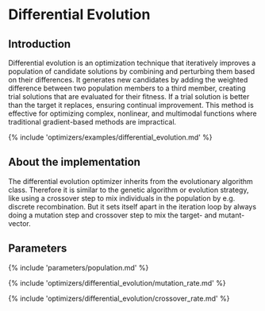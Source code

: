 # Differential Evolution


## Introduction

Differential evolution is an optimization technique that iteratively improves a population of candidate solutions by combining and perturbing them based on their differences. It generates new candidates by adding the weighted difference between two population members to a third member, creating trial solutions that are evaluated for their fitness. If a trial solution is better than the target it replaces, ensuring continual improvement. This method is effective for optimizing complex, nonlinear, and multimodal functions where traditional gradient-based methods are impractical.

{% include 'optimizers/examples/differential_evolution.md' %}


## About the implementation

The differential evolution optimizer inherits from the evolutionary algorithm class. Therefore it is similar to the genetic algorithm or evolution strategy, like using a crossover step to mix individuals in the population by e.g. discrete recombination. But it sets itself apart in the iteration loop by always doing a mutation step and crossover step to mix the target- and mutant-vector.


## Parameters

{% include 'parameters/population.md' %}

{% include 'optimizers/differential_evolution/mutation_rate.md' %}

{% include 'optimizers/differential_evolution/crossover_rate.md' %}
